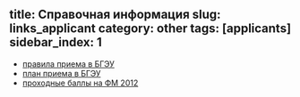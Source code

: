 title: Справочная информация
slug: links_applicant
category: other
tags: [applicants]
sidebar_index: 1
---

- [правила приема в БГЭУ](http://bseu.by/russian/abiturient/meeting.htm)
- [план приема в БГЭУ](http://bseu.by/russian/abiturient/plan.htm)
- [проходные баллы на ФМ 2012](/files/scores12.xls)
